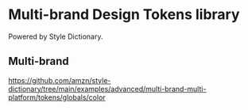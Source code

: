 # Multi-brand Design Tokens library

Powered by Style Dictionary.
## Multi-brand
https://github.com/amzn/style-dictionary/tree/main/examples/advanced/multi-brand-multi-platform/tokens/globals/color

